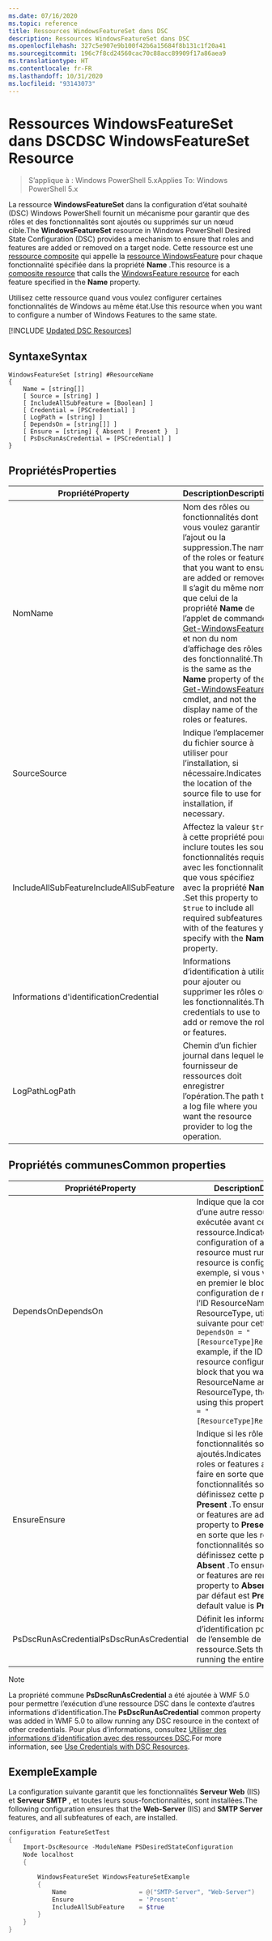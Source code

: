 ```yaml
---
ms.date: 07/16/2020
ms.topic: reference
title: Ressources WindowsFeatureSet dans DSC
description: Ressources WindowsFeatureSet dans DSC
ms.openlocfilehash: 327c5e907e9b100f42b6a15684f8b131c1f20a41
ms.sourcegitcommit: 196c7f8cd24560cac70c88acc89909f17a86aea9
ms.translationtype: HT
ms.contentlocale: fr-FR
ms.lasthandoff: 10/31/2020
ms.locfileid: "93143073"
---
```

# <a name="dsc-windowsfeatureset-resource"></a><span data-ttu-id="aeaa4-103">Ressources WindowsFeatureSet dans DSC</span><span class="sxs-lookup"><span data-stu-id="aeaa4-103">DSC WindowsFeatureSet Resource</span></span>

> <span data-ttu-id="aeaa4-104">S’applique à : Windows PowerShell 5.x</span><span class="sxs-lookup"><span data-stu-id="aeaa4-104">Applies To: Windows PowerShell 5.x</span></span>

<span data-ttu-id="aeaa4-105">La ressource **WindowsFeatureSet** dans la configuration d’état souhaité (DSC) Windows PowerShell fournit un mécanisme pour garantir que des rôles et des fonctionnalités sont ajoutés ou supprimés sur un nœud cible.</span><span class="sxs-lookup"><span data-stu-id="aeaa4-105">The **WindowsFeatureSet** resource in Windows PowerShell Desired State Configuration (DSC) provides a mechanism to ensure that roles and features are added or removed on a target node.</span></span> <span data-ttu-id="aeaa4-106">Cette ressource est une [ressource composite](../../../resources/authoringResourceComposite.md) qui appelle la [ressource WindowsFeature](windowsfeatureResource.md) pour chaque fonctionnalité spécifiée dans la propriété **Name** .</span><span class="sxs-lookup"><span data-stu-id="aeaa4-106">This resource is a [composite resource](../../../resources/authoringResourceComposite.md) that calls the [WindowsFeature resource](windowsfeatureResource.md) for each feature specified in the **Name** property.</span></span>

<span data-ttu-id="aeaa4-107">Utilisez cette ressource quand vous voulez configurer certaines fonctionnalités de Windows au même état.</span><span class="sxs-lookup"><span data-stu-id="aeaa4-107">Use this resource when you want to configure a number of Windows Features to the same state.</span></span>

[!INCLUDE [Updated DSC Resources](../../../../../includes/dsc-resources.md)]

## <a name="syntax"></a><span data-ttu-id="aeaa4-108">Syntaxe</span><span class="sxs-lookup"><span data-stu-id="aeaa4-108">Syntax</span></span>

```Syntax
WindowsFeatureSet [string] #ResourceName
{
    Name = [string[]]
    [ Source = [string] ]
    [ IncludeAllSubFeature = [Boolean] ]
    [ Credential = [PSCredential] ]
    [ LogPath = [string] ]
    [ DependsOn = [string[]] ]
    [ Ensure = [string] { Absent | Present }  ]
    [ PsDscRunAsCredential = [PSCredential] ]
}
```

## <a name="properties"></a><span data-ttu-id="aeaa4-109">Propriétés</span><span class="sxs-lookup"><span data-stu-id="aeaa4-109">Properties</span></span>

|  <span data-ttu-id="aeaa4-110">Propriété</span><span class="sxs-lookup"><span data-stu-id="aeaa4-110">Property</span></span>  |  <span data-ttu-id="aeaa4-111">Description</span><span class="sxs-lookup"><span data-stu-id="aeaa4-111">Description</span></span>   |
|---|---|
|<span data-ttu-id="aeaa4-112">Nom</span><span class="sxs-lookup"><span data-stu-id="aeaa4-112">Name</span></span> |<span data-ttu-id="aeaa4-113">Nom des rôles ou fonctionnalités dont vous voulez garantir l’ajout ou la suppression.</span><span class="sxs-lookup"><span data-stu-id="aeaa4-113">The names of the roles or features that you want to ensure are added or removed.</span></span> <span data-ttu-id="aeaa4-114">Il s’agit du même nom que celui de la propriété **Name** de l’applet de commande [Get-WindowsFeature](/powershell/module/servermanager/get-windowsfeature), et non du nom d’affichage des rôles ou des fonctionnalité.</span><span class="sxs-lookup"><span data-stu-id="aeaa4-114">This is the same as the **Name** property of the [Get-WindowsFeature](/powershell/module/servermanager/get-windowsfeature) cmdlet, and not the display name of the roles or features.</span></span> |
|<span data-ttu-id="aeaa4-115">Source</span><span class="sxs-lookup"><span data-stu-id="aeaa4-115">Source</span></span> |<span data-ttu-id="aeaa4-116">Indique l’emplacement du fichier source à utiliser pour l’installation, si nécessaire.</span><span class="sxs-lookup"><span data-stu-id="aeaa4-116">Indicates the location of the source file to use for installation, if necessary.</span></span> |
|<span data-ttu-id="aeaa4-117">IncludeAllSubFeature</span><span class="sxs-lookup"><span data-stu-id="aeaa4-117">IncludeAllSubFeature</span></span> |<span data-ttu-id="aeaa4-118">Affectez la valeur `$true` à cette propriété pour inclure toutes les sous-fonctionnalités requises avec les fonctionnalités que vous spécifiez avec la propriété **Name** .</span><span class="sxs-lookup"><span data-stu-id="aeaa4-118">Set this property to `$true` to include all required subfeatures with of the features you specify with the **Name** property.</span></span> |
|<span data-ttu-id="aeaa4-119">Informations d'identification</span><span class="sxs-lookup"><span data-stu-id="aeaa4-119">Credential</span></span> |<span data-ttu-id="aeaa4-120">Informations d’identification à utiliser pour ajouter ou supprimer les rôles ou les fonctionnalités.</span><span class="sxs-lookup"><span data-stu-id="aeaa4-120">The credentials to use to add or remove the roles or features.</span></span> |
|<span data-ttu-id="aeaa4-121">LogPath</span><span class="sxs-lookup"><span data-stu-id="aeaa4-121">LogPath</span></span> |<span data-ttu-id="aeaa4-122">Chemin d’un fichier journal dans lequel le fournisseur de ressources doit enregistrer l’opération.</span><span class="sxs-lookup"><span data-stu-id="aeaa4-122">The path to a log file where you want the resource provider to log the operation.</span></span> |

## <a name="common-properties"></a><span data-ttu-id="aeaa4-123">Propriétés communes</span><span class="sxs-lookup"><span data-stu-id="aeaa4-123">Common properties</span></span>

|<span data-ttu-id="aeaa4-124">Propriété</span><span class="sxs-lookup"><span data-stu-id="aeaa4-124">Property</span></span> |<span data-ttu-id="aeaa4-125">Description</span><span class="sxs-lookup"><span data-stu-id="aeaa4-125">Description</span></span> |
|---|---|
|<span data-ttu-id="aeaa4-126">DependsOn</span><span class="sxs-lookup"><span data-stu-id="aeaa4-126">DependsOn</span></span> |<span data-ttu-id="aeaa4-127">Indique que la configuration d’une autre ressource doit être exécutée avant celle de cette ressource.</span><span class="sxs-lookup"><span data-stu-id="aeaa4-127">Indicates that the configuration of another resource must run before this resource is configured.</span></span> <span data-ttu-id="aeaa4-128">Par exemple, si vous voulez exécuter en premier le bloc de script de configuration de ressource ayant l’ID ResourceName et le type ResourceType, utilisez la syntaxe suivante pour cette propriété : `DependsOn = "[ResourceType]ResourceName"`.</span><span class="sxs-lookup"><span data-stu-id="aeaa4-128">For example, if the ID of the resource configuration script block that you want to run first is ResourceName and its type is ResourceType, the syntax for using this property is `DependsOn = "[ResourceType]ResourceName"`.</span></span> |
|<span data-ttu-id="aeaa4-129">Ensure</span><span class="sxs-lookup"><span data-stu-id="aeaa4-129">Ensure</span></span> |<span data-ttu-id="aeaa4-130">Indique si les rôles ou fonctionnalités sont ajoutés.</span><span class="sxs-lookup"><span data-stu-id="aeaa4-130">Indicates whether the roles or features are added.</span></span> <span data-ttu-id="aeaa4-131">Pour faire en sorte que les rôles ou les fonctionnalités soient ajoutés, définissez cette propriété sur **Present** .</span><span class="sxs-lookup"><span data-stu-id="aeaa4-131">To ensure that the roles or features are added, set this property to **Present** .</span></span> <span data-ttu-id="aeaa4-132">Pour faire en sorte que les rôles ou les fonctionnalités soient supprimés, définissez cette propriété sur **Absent** .</span><span class="sxs-lookup"><span data-stu-id="aeaa4-132">To ensure that the roles or features are removed, set the property to **Absent** .</span></span> <span data-ttu-id="aeaa4-133">La valeur par défaut est **Present** .</span><span class="sxs-lookup"><span data-stu-id="aeaa4-133">The default value is **Present** .</span></span> |
|<span data-ttu-id="aeaa4-134">PsDscRunAsCredential</span><span class="sxs-lookup"><span data-stu-id="aeaa4-134">PsDscRunAsCredential</span></span> |<span data-ttu-id="aeaa4-135">Définit les informations d’identification pour l’exécution de l’ensemble de la ressource.</span><span class="sxs-lookup"><span data-stu-id="aeaa4-135">Sets the credential for running the entire resource as.</span></span> |

> [!NOTE]
> <span data-ttu-id="aeaa4-136">La propriété commune **PsDscRunAsCredential** a été ajoutée à WMF 5.0 pour permettre l’exécution d’une ressource DSC dans le contexte d’autres informations d’identification.</span><span class="sxs-lookup"><span data-stu-id="aeaa4-136">The **PsDscRunAsCredential** common property was added in WMF 5.0 to allow running any DSC resource in the context of other credentials.</span></span> <span data-ttu-id="aeaa4-137">Pour plus d’informations, consultez [Utiliser des informations d’identification avec des ressources DSC](../../../configurations/runasuser.md).</span><span class="sxs-lookup"><span data-stu-id="aeaa4-137">For more information, see [Use Credentials with DSC Resources](../../../configurations/runasuser.md).</span></span>

## <a name="example"></a><span data-ttu-id="aeaa4-138">Exemple</span><span class="sxs-lookup"><span data-stu-id="aeaa4-138">Example</span></span>

<span data-ttu-id="aeaa4-139">La configuration suivante garantit que les fonctionnalités **Serveur Web** (IIS) et **Serveur SMTP** , et toutes leurs sous-fonctionnalités, sont installées.</span><span class="sxs-lookup"><span data-stu-id="aeaa4-139">The following configuration ensures that the **Web-Server** (IIS) and **SMTP Server** features, and all subfeatures of each, are installed.</span></span>

```powershell
configuration FeatureSetTest
{
    Import-DscResource -ModuleName PSDesiredStateConfiguration
    Node localhost
    {

        WindowsFeatureSet WindowsFeatureSetExample
        {
            Name                    = @("SMTP-Server", "Web-Server")
            Ensure                  = 'Present'
            IncludeAllSubFeature    = $true
        }
    }
}
```
